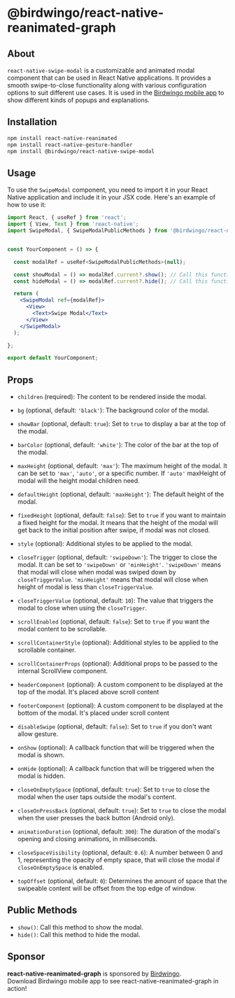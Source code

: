 # @birdwingo/react-native-reanimated-graph

## About

`react-native-swipe-modal` is a customizable and animated modal component that can be used in React Native applications. It provides a smooth swipe-to-close functionality along with various configuration options to suit different use cases. It is used in the [Birdwingo mobile app](https://www.birdwingo.com) to show different kinds of popups and explanations.

## Installation

```bash
npm install react-native-reanimated
npm install react-native-gesture-handler
npm install @birdwingo/react-native-swipe-modal
```

## Usage

To use the `SwipeModal` component, you need to import it in your React Native application and include it in your JSX code. Here's an example of how to use it:

```jsx
import React, { useRef } from 'react';
import { View, Text } from 'react-native';
import SwipeModal, { SwipeModalPublicMethods } from '@birdwingo/react-native-swipe-modal';


const YourComponent = () => {

  const modalRef = useRef<SwipeModalPublicMethods>(null);

  const showModal = () => modalRef.current?.show(); // Call this function to show modal
  const hideModal = () => modalRef.current?.hide(); // Call this function to hide modal

  return (
    <SwipeModal ref={modalRef}>
      <View>
        <Text>Swipe Modal</Text>
      </View>
    </SwipeModal>
  );

};

export default YourComponent;
```

## Props

- `children` (required): The content to be rendered inside the modal.

- `bg` (optional, default: `'black'`): The background color of the modal.

- `showBar` (optional, default: `true`): Set to `true` to display a bar at the top of the modal.

- `barColor` (optional, default: `'white'`): The color of the bar at the top of the modal.

- `maxHeight` (optional, default: `'max'`): The maximum height of the modal. It can be set to `'max'`, `'auto'`, or a specific number. If `'auto'` maxHeight of modal will the height modal children need.

- `defaultHeight` (optional, default: `'maxHeight'`): The default height of the modal.

- `fixedHeight` (optional, default: `false`): Set to `true` if you want to maintain a fixed height for the modal. It means that the height of the modal will get back to the initial position after swipe, if modal was not closed.

- `style` (optional): Additional styles to be applied to the modal.

- `closeTrigger` (optional, default: `'swipeDown'`): The trigger to close the modal. It can be set to `'swipeDown'` or `'minHeight'`. `'swipeDown'` means that modal will close when modal was swiped down by `closeTriggerValue`. `'minHeight'` means that modal will close when height of modal is less than `closeTriggerValue`.

- `closeTriggerValue` (optional, default: `10`): The value that triggers the modal to close when using the `closeTrigger`.

- `scrollEnabled` (optional, default: `false`): Set to `true` if you want the modal content to be scrollable.

- `scrollContainerStyle` (optional): Additional styles to be applied to the scrollable container.

- `scrollContainerProps` (optional): Additional props to be passed to the internal ScrollView component.

- `headerComponent` (optional): A custom component to be displayed at the top of the modal. It's placed above scroll content

- `footerComponent` (optional): A custom component to be displayed at the bottom of the modal. It's placed under scroll content

- `disableSwipe` (optional, default: `false`): Set to `true` if you don't want allow gesture.

- `onShow` (optional): A callback function that will be triggered when the modal is shown.

- `onHide` (optional): A callback function that will be triggered when the modal is hidden.

- `closeOnEmptySpace` (optional, default: `true`): Set to `true` to close the modal when the user taps outside the modal's content.

- `closeOnPressBack` (optional, default: `true`): Set to `true` to close the modal when the user presses the back button (Android only).

- `animationDuration` (optional, default: `300`): The duration of the modal's opening and closing animations, in milliseconds.

- `closeSpaceVisibility` (optional, default: `0.6`): A number between 0 and 1, representing the opacity of empty space, that will close the modal if `closeOnEmptySpace` is enabled.

- `topOffset` (optional, default: `0`): Determines the amount of space that the swipeable content will be offset from the top edge of window.

## Public Methods

- `show()`: Call this method to show the modal.
- `hide()`: Call this method to hide the modal.

## Sponsor

**react-native-reanimated-graph** is sponsored by [Birdwingo](https://www.birdwingo.com).\
Download Birdwingo mobile app to see react-native-reanimated-graph in action!